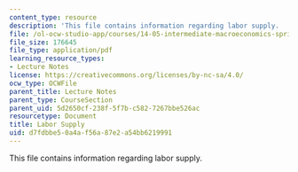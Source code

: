 ```yaml
---
content_type: resource
description: 'This file contains information regarding labor supply.  '
file: /ol-ocw-studio-app/courses/14-05-intermediate-macroeconomics-spring-2013/d7fdbbe50a4af56a87e2a54bb6219991_MIT14_05S13_LecNot_labsupp.pdf
file_size: 176645
file_type: application/pdf
learning_resource_types:
- Lecture Notes
license: https://creativecommons.org/licenses/by-nc-sa/4.0/
ocw_type: OCWFile
parent_title: Lecture Notes
parent_type: CourseSection
parent_uid: 5d2650cf-238f-5f7b-c582-7267bbe526ac
resourcetype: Document
title: Labor Supply
uid: d7fdbbe5-0a4a-f56a-87e2-a54bb6219991
---
```

This file contains information regarding labor supply.  